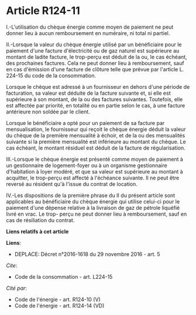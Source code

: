 # Article R124-11

I.-L'utilisation du chèque énergie comme moyen de paiement ne peut donner lieu à aucun remboursement en numéraire, ni total
ni partiel. 

II.-Lorsque la valeur du chèque énergie utilisé par un bénéficiaire pour le paiement d'une facture d'électricité ou de gaz
naturel est supérieure au montant de ladite facture, le trop-perçu est déduit de la ou, le cas échéant, des prochaines
factures. Cela ne peut donner lieu à remboursement, sauf en cas d'émission d'une facture de clôture telle que prévue par
l'article L. 224-15 du code de la consommation. 

Lorsque le chèque est adressé à un fournisseur en dehors d'une période de facturation, sa valeur est déduite de la facture
suivante et, si elle est supérieure à son montant, de la ou des factures suivantes. Toutefois, elle est affectée par
priorité, en totalité ou en partie selon le cas, à une facture antérieure non soldée par le client. 

Lorsque le bénéficiaire a opté pour un paiement de sa facture par mensualisation, le fournisseur qui reçoit le chèque énergie
déduit la valeur du chèque de la première mensualité à échoir, et de la ou des mensualités suivante si la première mensualité
est inférieure au montant du chèque. Le cas échéant, le montant résiduel est déduit de la facture de régularisation. 

III.-Lorsque le chèque énergie est présenté comme moyen de paiement à un gestionnaire de logement-foyer ou à un organisme
gestionnaire d'habitation à loyer modéré, et que sa valeur est supérieure au montant à acquitter, le trop-perçu est affecté à
l'échéance suivante. Il ne peut être reversé au résident qu'à l'issue du contrat de location. 

IV.-Les dispositions de la première phrase du II du présent article sont applicables au bénéficiaire du chèque énergie qui
utilise celui-ci pour le paiement d'une dépense relative à la livraison de gaz de pétrole liquéfié livré en vrac. Le trop-
perçu ne peut donner lieu à remboursement, sauf en cas de résiliation du contrat.

**Liens relatifs à cet article**

**Liens**:

  - DEPLACE: Décret n°2016-1618 du 29 novembre 2016 - art. 5

_Cite_:

  - Code de la consommation - art. L224-15

_Cité par_:

  - Code de l'énergie - art. R124-10 (V)
  - Code de l'énergie - art. R124-14 (VD)
